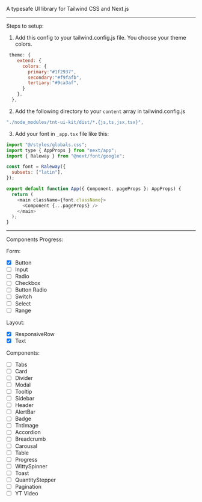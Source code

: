 A typesafe UI library for Tailwind CSS and Next.js

---
Steps to setup:

1. Add this config to your tailwind.config.js file. You choose your theme colors.

```js
 theme: {
    extend: {
      colors: {
        primary:"#1f2937",
        secondary:"#f9fafb",
        tertiary:"#9ca3af",
      }
    },
  },
```

2. Add the following directory to your `content` array in tailwind.config.js

```js
"./node_modules/tnt-ui-kit/dist/*.{js,ts,jsx,tsx}",
```

3. Add your font in `_app.tsx` file like this:

```js
import "@/styles/globals.css";
import type { AppProps } from "next/app";
import { Raleway } from "@next/font/google";

const font = Raleway({
  subsets: ["latin"],
});

export default function App({ Component, pageProps }: AppProps) {
  return (
    <main className={font.className}>
      <Component {...pageProps} />
    </main>
  );
}
```

---

Components Progress:

Form:
-[X] Button
-[ ] Input
-[ ] Radio
-[ ] Checkbox
-[ ] Button Radio
-[ ] Switch
-[ ] Select
-[ ] Range

Layout:
-[X] ResponsiveRow
-[X] Text

Components:
-[ ] Tabs
-[ ] Card
-[ ] Divider
-[ ] Modal
-[ ] Tooltip
-[ ] Sidebar
-[ ] Header
-[ ] AlertBar
-[ ] Badge
-[ ] TntImage
-[ ] Accordion
-[ ] Breadcrumb
-[ ] Carousal
-[ ] Table
-[ ] Progress
-[ ] WittySpinner
-[ ] Toast
-[ ] QuantityStepper
-[ ] Pagination
-[ ] YT Video
